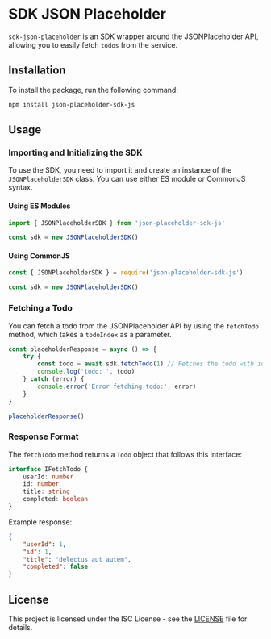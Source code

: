# SDK JSON Placeholder

`sdk-json-placeholder` is an SDK wrapper around the JSONPlaceholder API, allowing you to easily fetch `todos` from the service.

## Installation

To install the package, run the following command:

```bash
npm install json-placeholder-sdk-js
```

## Usage

### Importing and Initializing the SDK

To use the SDK, you need to import it and create an instance of the `JSONPlaceholderSDK` class. You can use either ES module or CommonJS syntax.

#### Using ES Modules

```typescript
import { JSONPlaceholderSDK } from 'json-placeholder-sdk-js'

const sdk = new JSONPlaceholderSDK()
```

#### Using CommonJS

```javascript
const { JSONPlaceholderSDK } = require('json-placeholder-sdk-js')

const sdk = new JSONPlaceholderSDK()
```

### Fetching a Todo

You can fetch a todo from the JSONPlaceholder API by using the `fetchTodo` method, which takes a `todoIndex` as a parameter.

```javascript
const placeholderResponse = async () => {
    try {
        const todo = await sdk.fetchTodo(1) // Fetches the todo with id 1
        console.log('todo: ', todo)
    } catch (error) {
        console.error('Error fetching todo:', error)
    }
}

placeholderResponse()
```

### Response Format

The `fetchTodo` method returns a `Todo` object that follows this interface:

```typescript
interface IFetchTodo {
    userId: number
    id: number
    title: string
    completed: boolean
}
```

Example response:

```json
{
    "userId": 1,
    "id": 1,
    "title": "delectus aut autem",
    "completed": false
}
```

## License

This project is licensed under the ISC License - see the [LICENSE](LICENSE) file for details.


